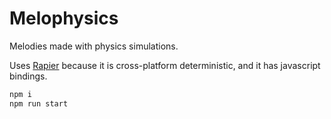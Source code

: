 # Melophysics

Melodies made with physics simulations.

Uses [Rapier](https://rapier.rs/) because it is cross-platform deterministic, and it has javascript bindings.

```bash
npm i
npm run start
```